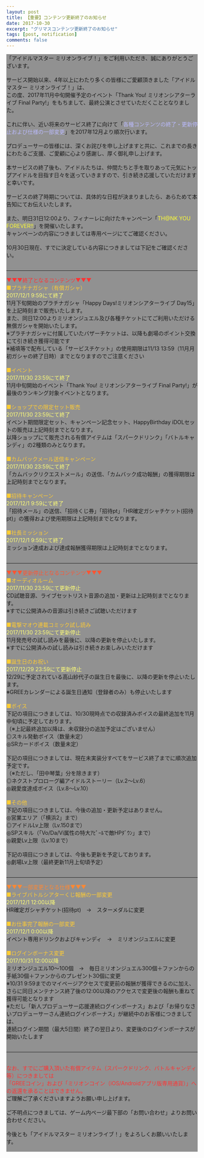 ```yaml
---
layout: post
title: 【重要】コンテンツ更新終了のお知らせ
date: 2017-10-30
excerpt: "グリマスコンテンツ更新終了のお知らせ"
tags: [post, notification]
comments: false
---
```

<div style="background-color: #919191;">
「アイドルマスター ミリオンライブ！」をご利用いただき、誠にありがとうございます。<br>
<br>
サービス開始以来、4年以上にわたり多くの皆様にご愛顧頂きました「アイドルマスター ミリオンライブ！」は、<br>
この度、2017年11月中旬開催予定のイベント「Thank You! ミリオンシアターライブ Final Party!」をもちまして、最終公演とさせていただくこととなりました。<br>
<br>
これに伴い、近い将来のサービス終了に向けて「<span style="color:#bbbbff">各種コンテンツの終了・更新停止および仕様の一部変更</span>」を2017年12月より順次行います。<br>
<br>
プロデューサーの皆様には、深くお詫びを申し上げますと共に、これまでの長きにわたるご支援、ご愛顧に心より感謝し、厚く御礼申し上げます。<br>
<br>
本サービスの終了後も、アイドルたちは、仲間たちと手を取りあって元気にトップアイドルを目指す日々を送っていきますので、引き続き応援していただけますと幸いです。<br>
<br>
サービスの終了時期については、具体的な日程が決まりましたら、あらためて本告知にてお伝えいたします。<br>
<br>
また、明日31日12:00より、フィナーレに向けたキャンペーン「<span style="color:#ffff33">TH@NK YOU FOREVER!!</span>」を開催いたします。<br>
キャンペーンの内容につきましては専用ページにてご確認ください。<br>
<br>
10月30日現在、すでに決定している内容につきましては下記をご確認ください。<br>
<br>
<hr>
<span style="color:#ff3333">▼▼▼終了となるコンテンツ▼▼▼</span><br>
<span style="color:#ffcc33">■プラチナガシャ（有償ガシャ）</span><br>
<span style="color:#ffff77">2017/12/1 9:59にて終了</span><br>
11月下旬開始のプラチナガシャ「Happy Days!ミリオンシアターライブ Day15」を上記時刻まで販売いたします。<br>
また、同日12:00よりミリオンジュエル及び各種チケットにてご利用いただける無償ガシャを開始いたします。<br>
※プラチナガシャに付属していたバザーチケットは、以降も劇場のポイント交換にて引き続き獲得可能です<br>
※補填等で配布している「サービスチケット」の使用期限は11/13 13:59（11月月初ガシャの終了日時）までとなりますのでご注意ください<br>
<br>
<span style="color:#ffcc33">■イベント</span><br>
<span style="color:#ffff77">2017/11/30 23:59にて終了</span><br>
11月中旬開始のイベント「Thank You! ミリオンシアターライブ Final Party!」が最後のランキング対象イベントとなります。<br>
<br>
<span style="color:#ffcc33">■ショップでの限定セット販売</span><br>
<span style="color:#ffff77">2017/11/30 23:59にて終了</span><br>
イベント期間限定セット、キャンペーン記念セット、HappyBirthday iDOLセットの販売は上記時刻までとなります。<br>
以降ショップにて販売される有償アイテムは「スパークドリンク」「バトルキャンディ」の2種類のみとなります。<br>
<br>
<span style="color:#ffcc33">■カムバックメール送信キャンペーン</span><br>
<span style="color:#ffff77">2017/11/30 23:59にて終了</span><br>
「カムバックリクエストメール」の送信、「カムバック成功報酬」の獲得期限は上記時刻までとなります。<br>
<br>
<span style="color:#ffcc33">■招待キャンペーン</span><br>
<span style="color:#ffff77">2017/12/1 9:59にて終了</span><br>
「招待メール」の送信、「招待くじ券」「招待pt」「HR確定ガシャチケット(招待pt)」の獲得および使用期限は上記時刻までとなります。<br>
<br>
<span style="color:#ffcc33">■社長ミッション</span><br>
<span style="color:#ffff77">2017/12/1 9:59にて終了</span><br>
ミッション達成および達成報酬獲得期限は上記時刻までとなります。<br>
<br>
<hr>
<span style="color:#ff5533">▼▼▼更新停止となるコンテンツ▼▼▼</span><br>
<span style="color:#ffcc33">■オーディオルーム</span><br>
<span style="color:#ffff77">2017/11/30 23:59にて更新停止</span><br>
CD試聴音源、ライブセットリスト音源の追加・更新は上記時刻までとなります。<br>
※すでに公開済みの音源は引き続きご試聴いただけます<br>
<br>
<span style="color:#ffcc33">■電撃マオウ連載コミック試し読み</span><br>
<span style="color:#ffff77">2017/11/30 23:59にて更新停止</span><br>
11月発売号の試し読みを最後に、以降の更新を停止いたします。<br>
※すでに公開済みの試し読みは引き続きお楽しみいただけます<br>
<br>
<span style="color:#ffcc33">■誕生日のお祝い</span><br>
<span style="color:#ffff77">2017/12/29 23:59にて更新停止</span><br>
12/29に予定されている高山紗代子の誕生日を最後に、以降の更新を停止いたします。<br>
※GREEカレンダーによる誕生日通知（登録者のみ）も停止いたします<br>
<br>
<span style="color:#ffcc33">■ボイス</span><br>
下記の項目につきましては、10/30現時点での収録済みボイスの最終追加を11月中旬頃に予定しております。<br>
（※上記最終追加以降は、未収録分の追加予定はございません）<br>
◎スキル発動ボイス（数量未定）<br>
◎SRカードボイス（数量未定）<br>
<br>
下記の項目につきましては、現在未実装分すべてをサービス終了までに順次追加予定です。<br>
（※ただし、「田中琴葉」分を除きます）<br>
◎ネクストプロローグ編アイドルストーリー（Lv.2～Lv.6）<br>
◎親愛度達成ボイス（Lv.8～Lv.10）<br>
<br>
<span style="color:#ffcc33">■その他</span><br>
下記の項目につきましては、今後の追加・更新予定はありません。<br>
◎営業エリア（「横浜2」まで）<br>
◎アイドルLv上限（Lv.150まで）<br>
◎SPスキル（「Vo/Da/Vi属性の特大ｱﾋﾟｰﾙで敵HPﾀﾞｳﾝ」まで）<br>
◎親愛Lv上限（Lv.10まで）<br>
<br>
下記の項目につきましては、今後も更新を予定しております。<br>
◎劇場Lv上限（最終更新11月上旬頃予定）<br>
<br>
<hr>
<span style="color:#ff8833">▼▼▼一部変更となる仕様▼▼▼</span><br>
<span style="color:#ffcc33">■ライブバトルシアターくじ報酬の一部変更</span><br>
<span style="color:#ffff77">2017/12/1 12:00以降</span><br>
HR確定ガシャチケット(招待pt)　→　スターメダルに変更<br>
<br>
<span style="color:#ffcc33">■お仕事完了報酬の一部変更</span><br>
<span style="color:#ffff77">2017/12/1 0:00以降</span><br>
イベント専用ドリンクおよびキャンディ　→　ミリオンジュエルに変更<br>
<br>
<span style="color:#ffcc33">■ログインボーナス変更</span><br>
<span style="color:#ffff77">2017/10/31 12:00以降</span><br>
ミリオンジュエル10～100個　→　毎日ミリオンジュエル300個＋ファンからの手紙30個＋ファンからのプレゼント30個に変更<br>
※10/31 9:59までのマイページアクセスで変更前の報酬が獲得できるのに加え、さらに同日メンテナンス終了後の12:00以降のアクセスで変更後の報酬も重ねて獲得可能となります<br>
※ただし「新人プロデューサー応援連続ログインボーナス」および「お帰りなさいプロデューサーさん連続ログインボーナス」が継続中のお客様につきましては、<br>
連続ログイン期間（最大5日間）終了の翌日より、変更後のログインボーナスが開始いたします<br>
<br>
<hr>
<br>
<span style="color:#ff3333">なお、すでにご購入頂いた有償アイテム（スパークドリンク、バトルキャンディ等）につきましては<br>
「GREEコイン」および「ミリオンコイン（iOS/Androidアプリ版専用通貨）」への返還を承ることはできません。</span><br>
ご理解ご了承くださいますようお願い申し上げます。<br>  
<br>
ご不明点につきましては、ゲーム内ページ最下部の「お問い合わせ」よりお問い合わせください。<br>
<br>
今後とも「アイドルマスター ミリオンライブ！」をよろしくお願いいたします。<br><br>
</div>
